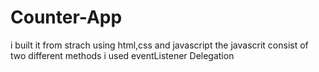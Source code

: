 # Counter-App
i built it from strach using html,css and javascript
the javascrit consist of two different methods
i used eventListener Delegation

